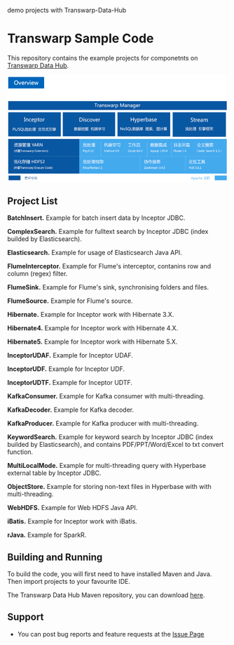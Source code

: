 demo projects with Transwarp-Data-Hub

# Transwarp Sample Code

This repository contains the example projects for componetnts on [Transwarp Data Hub](http://www.transwarp.cn/product/tdh).

![](./png/tdh.png)

## Project List

**BatchInsert.**  Example for batch insert data by Inceptor JDBC.

**ComplexSearch.** Example for fulltext search by Inceptor JDBC (index builded by Elasticsearch).

**Elasticsearch.** Example for usage of Elasticsearch Java API.

**FlumeInterceptor.** Example for Flume's interceptor, contanins row and column (regex) filter.

**FlumeSink.** Example for Flume's sink, synchronising folders and files.

**FlumeSource.** Example for Flume's source.

**Hibernate.** Example for Inceptor work with Hibernate 3.X.

**Hibernate4.** Example for Inceptor work with Hibernate 4.X.

**Hibernate5.** Example for Inceptor work with Hibernate 5.X.

**InceptorUDAF.** Example for Inceptor UDAF.

**InceptorUDF.** Example for Inceptor UDF.

**InceptorUDTF.** Example for Inceptor UDTF.

**KafkaConsumer.** Example for Kafka consumer with multi-threading.

**KafkaDecoder.** Example for Kafka decoder.

**KafkaProducer.** Example for Kafka producer with multi-threading.

**KeywordSearch.** Example for keyword search by Inceptor JDBC (index builded by Elasticsearch), and contains PDF/PPT/Word/Excel to txt convert function.

**MultiLocalMode.** Example for multi-threading query with Hyperbase external table by Inceptor JDBC.

**ObjectStore.** Example for storing non-text files in Hyperbase with with multi-threading.

**WebHDFS.** Example for Web HDFS Java API.

**iBatis.** Example for Inceptor work with iBatis.

**rJava.** Example for SparkR.

## Building and Running

To build the code, you will first need to have installed Maven and Java. Then import projects to your favourite IDE. 

The Transwarp Data Hub Maven repository, you can download [here](http://support.transwarp.cn/t/sdk-maven-tdh-repository/546).

## Support

* You can post bug reports and feature requests at the [Issue Page](https://github.com/Transwarp-DE/Transwarp-Sample-Code/issues)
